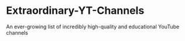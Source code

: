 # Extraordinary-YT-Channels
An ever-growing list of incredibly high-quality and educational YouTube channels
